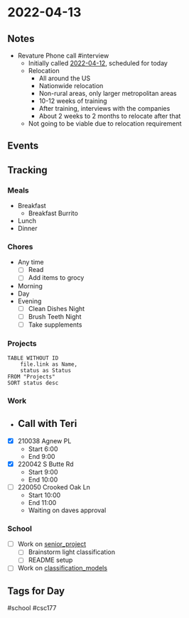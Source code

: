 # 2022-04-13
## Notes
- Revature Phone call #interview
	- Initially called [2022-04-12](2022-04-12.md), scheduled for today
	- Relocation
		- All around the US
		- Nationwide relocation
		- Non-rural areas, only larger metropolitan areas
		- 10-12 weeks of training
		- After training, interviews with the companies 
		- About 2 weeks to 2 months to relocate after that
	- Not going to be viable due to relocation requirement

## Events

## Tracking
### Meals
- Breakfast
	- Breakfast Burrito
- Lunch
- Dinner

### Chores
- Any time
	- [ ] Read
	- [ ] Add items to grocy
- Morning
- Day
- Evening
	- [ ] Clean Dishes Night
	- [ ] Brush Teeth Night
	- [ ] Take supplements

### Projects
```dataview
TABLE WITHOUT ID
	file.link as Name,
	status as Status
FROM "Projects"
SORT status desc
```

### Work
- Call with Teri
	- 

- [x] 210038 Agnew PL
	- Start 6:00
	- End 9:00
- [x] 220042 S Butte Rd
	- Start 9:00
	- End 10:00
- [ ] 220050 Crooked Oak Ln
	- Start 10:00
	- End 11:00
	- Waiting on daves approval
### School
- [ ] Work on [senior_project](../Projects/senior_project.md)
	- [ ] Brainstorm light classification
	- [ ] README setup
- [ ] Work on [classification_models](../Projects/classification_models.md)

## Tags for Day
#school #csc177